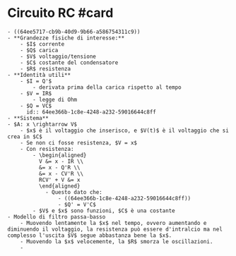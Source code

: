 # Circuito RC #card
	- ((64ee5717-cb9b-40d9-9b66-a586754311c9))
	- **Grandezze fisiche di interesse:**
		- $I$ corrente
		- $Q$ carica
		- $V$ voltaggio/tensione
		- $C$ costante del condensatore
		- $R$ resistenza
	- **Identità utili**
		- $I = Q'$
			- derivata prima della carica rispetto al tempo
		- $V = IR$
			- legge di Ohm
		- $Q = VC$
		  id:: 64ee366b-1c8e-4248-a232-59016644c8ff
	- **Sistema**
	- $A: x \rightarrow V$
		- $x$ è il voltaggio che inserisco, e $V(t)$ è il voltaggio che si crea in $C$
		- Se non ci fosse resistenza, $V = x$
		- Con resistenza:
			- \begin{aligned}
			  V &= x - IR \\
			  &= x - Q'R \\
			  &= x - CV'R \\ 
			  RCV' + V &= x
			  \end{aligned}
				- Questo dato che:
					- ((64ee366b-1c8e-4248-a232-59016644c8ff))
					- $Q' = V'C$
			- $V$ e $x$ sono funzioni, $C$ è una costante
	- Modello di filtro passa-basso
		- Muovendo lentamente la $x$ nel tempo, ovvero aumentando e diminuendo il voltaggio, la resistenza può essere d'intralcio ma nel complesso l'uscita $V$ segue abbastanza bene la $x$.
		- Muovendo la $x$ velocemente, la $R$ smorza le oscillazioni.
		-